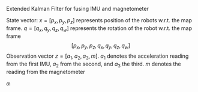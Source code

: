 Extended Kalman Filter for fusing IMU and magnetometer

State vector:  $x=[p_x, p_y, p_z]$ represents position of the robots w.r.t. the map frame. $q=[q_x, q_y, q_z, q_w]$ represents the rotation of the robot w.r.t. the map frame
$$
\left[  p_x, p_y,  p_z, q_x, q_y, q_z, q_w \right]
$$
Observation vector $z=[a_1, a_2, a_3, m]$. $a_1$ denotes the acceleration reading from the first IMU, $a_2$ from the second, and $a_3$ the third. $m$ denotes the reading from the magnetometer 



$\alpha$





